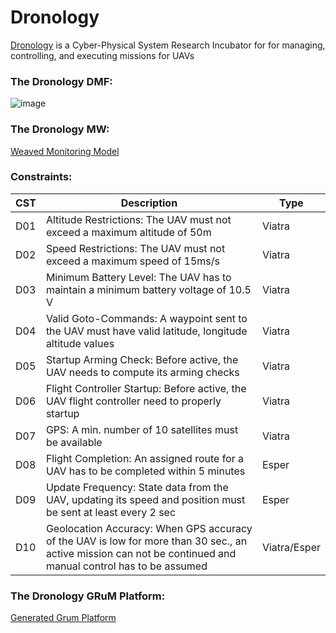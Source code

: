 #  Dronology
[Dronology](http://www.dronology.info) is  a Cyber-Physical System Research Incubator for for managing, controlling, and executing missions for UAVs



### The  Dronology DMF:

![image](https://user-images.githubusercontent.com/24531486/173560698-428136e7-da8d-4950-8a9f-92c9c5cdb284.png)


### The  Dronology MW:

[Weaved Monitoring Model](/at.jku.se.monitoring.project/examples/monitoredsystems/at.jku.lit.grum.dronology.model/model/dronology_monitoring.mos)


### Constraints:

| CST | Description                                                                                                                                                   | Type |
|-----|---------------------------------------------------------------------------------------------------------------------------------------------------------------|------|
| D01 | Altitude Restrictions: The UAV must not exceed  a maximum altitude of 50m                                                                                     | Viatra    |
| D02 | Speed Restrictions: The UAV must not exceed  a maximum speed of 15ms/s                                                                                        | Viatra    |
| D03 | Minimum Battery Level: The UAV has to maintain a minimum battery voltage of 10.5 V                                                                            | Viatra    |
| D04 | Valid Goto-Commands: A waypoint sent to the UAV must have valid latitude, longitude altitude values                                                           | Viatra    |
| D05 | Startup Arming Check: Before active, the UAV needs to compute its arming checks                                                                               | Viatra    |
| D06 | Flight Controller Startup: Before active, the UAV flight controller need to properly startup                                                                  | Viatra   |
| D07 | GPS: A min. number of 10 satellites must be available                                                                                                         | Viatra    |
| D08 | Flight Completion: An assigned route for a UAV has to be completed within 5 minutes                                                                           | Esper    |
| D09 | Update Frequency: State data from the UAV, updating its speed  and position must be sent at least every 2 sec                                                 | Esper    |
| D10 | Geolocation Accuracy: When GPS accuracy of the UAV is low for more than 30 sec., an active mission can not be continued and  manual control has to be assumed | Viatra/Esper  |




### The  Dronology GRuM Platform:

[Generated Grum Platform](/examples/monitoredsystems/generated/dronology/)

